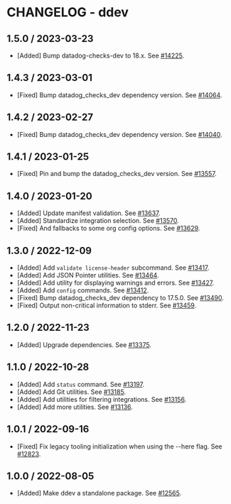 # CHANGELOG - ddev

## 1.5.0 / 2023-03-23

* [Added] Bump datadog-checks-dev to 18.x. See [#14225](https://github.com/DataDog/integrations-core/pull/14225).

## 1.4.3 / 2023-03-01

* [Fixed] Bump datadog_checks_dev dependency version. See [#14064](https://github.com/DataDog/integrations-core/pull/14064).

## 1.4.2 / 2023-02-27

* [Fixed] Bump datadog_checks_dev dependency version. See [#14040](https://github.com/DataDog/integrations-core/pull/14040).

## 1.4.1 / 2023-01-25

* [Fixed] Pin and bump the datadog_checks_dev version. See [#13557](https://github.com/DataDog/integrations-core/pull/13557).

## 1.4.0 / 2023-01-20

* [Added] Update manifest validation. See [#13637](https://github.com/DataDog/integrations-core/pull/13637).
* [Added] Standardize integration selection. See [#13570](https://github.com/DataDog/integrations-core/pull/13570).
* [Fixed] And fallbacks to some org config options. See [#13629](https://github.com/DataDog/integrations-core/pull/13629).

## 1.3.0 / 2022-12-09

* [Added] Add `validate license-header` subcommand. See [#13417](https://github.com/DataDog/integrations-core/pull/13417).
* [Added] Add JSON Pointer utilities. See [#13464](https://github.com/DataDog/integrations-core/pull/13464).
* [Added] Add utility for displaying warnings and errors. See [#13427](https://github.com/DataDog/integrations-core/pull/13427).
* [Added] Add `config` commands. See [#13412](https://github.com/DataDog/integrations-core/pull/13412).
* [Fixed] Bump datadog_checks_dev dependency to 17.5.0. See [#13490](https://github.com/DataDog/integrations-core/pull/13490).
* [Fixed] Output non-critical information to stderr. See [#13459](https://github.com/DataDog/integrations-core/pull/13459).

## 1.2.0 / 2022-11-23

* [Added] Upgrade dependencies. See [#13375](https://github.com/DataDog/integrations-core/pull/13375).

## 1.1.0 / 2022-10-28

* [Added] Add `status` command. See [#13197](https://github.com/DataDog/integrations-core/pull/13197).
* [Added] Add Git utilities. See [#13185](https://github.com/DataDog/integrations-core/pull/13185).
* [Added] Add utilities for filtering integrations. See [#13156](https://github.com/DataDog/integrations-core/pull/13156).
* [Added] Add more utilities. See [#13136](https://github.com/DataDog/integrations-core/pull/13136).

## 1.0.1 / 2022-09-16

* [Fixed] Fix legacy tooling initialization when using the --here flag. See [#12823](https://github.com/DataDog/integrations-core/pull/12823).

## 1.0.0 / 2022-08-05

* [Added] Make ddev a standalone package. See [#12565](https://github.com/DataDog/integrations-core/pull/12565).


